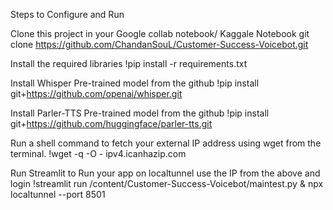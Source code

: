 Steps to Configure and Run

Clone this project in your Google collab notebook/ Kaggale Notebook
git clone https://github.com/ChandanSouL/Customer-Success-Voicebot.git

Install the required libraries
!pip install -r requirements.txt

Install Whisper Pre-trained model from the github 
!pip install git+https://github.com/openai/whisper.git

Install Parler-TTS Pre-trained model from the github
!pip install git+https://github.com/huggingface/parler-tts.git

Run a shell command to fetch your external IP address using wget from the terminal.
!wget -q -O - ipv4.icanhazip.com

Run Streamlit to Run your app on localtunnel use the IP from the above and login
!streamlit run /content/Customer-Success-Voicebot/maintest.py & npx localtunnel --port 8501
